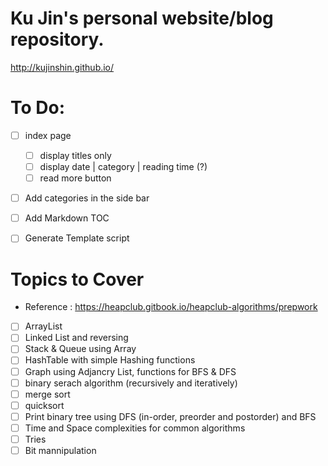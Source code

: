 # Ku Jin's personal website/blog repository.
http://kujinshin.github.io/


# To Do:
- [ ] index page
    - [ ] display titles only
    - [ ] display date | category | reading time (?)
    - [ ] read more button
- [ ] Add categories in the side bar
- [ ] Add Markdown TOC
- [ ] Generate Template script


# Topics to Cover
- Reference : https://heapclub.gitbook.io/heapclub-algorithms/prepwork
- [ ] ArrayList 
- [ ] Linked List and reversing
- [ ] Stack & Queue using Array
- [ ] HashTable with simple Hashing functions
- [ ] Graph using Adjancry List, functions for BFS & DFS
- [ ] binary serach algorithm (recursively and iteratively)
- [ ] merge sort
- [ ] quicksort
- [ ] Print binary tree using DFS (in-order, preorder and postorder) and BFS
- [ ] Time and Space complexities for common algorithms
- [ ] Tries
- [ ] Bit mannipulation

